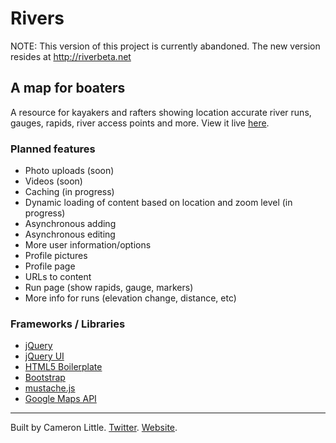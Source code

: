 Rivers
======

NOTE: This version of this project is currently abandoned. The new version resides at http://riverbeta.net

A map for boaters
-----------------

A resource for kayakers and rafters showing location accurate river runs, gauges, rapids, river access points and more. View it live [here](http://rivers.camlittle.com).

### Planned features

- Photo uploads (soon)
- Videos (soon)
- Caching (in progress)
- Dynamic loading of content based on location and zoom level (in progress)
- Asynchronous adding
- Asynchronous editing
- More user information/options
- Profile pictures
- Profile page
- URLs to content
- Run page (show rapids, gauge, markers)
- More info for runs (elevation change, distance, etc)

### Frameworks / Libraries

- [jQuery](http://jquery.com/)
- [jQuery UI](http://jqueryui.com/)
- [HTML5 Boilerplate](http://html5boilerplate.com)
- [Bootstrap](http://twitter.github.com/bootstrap/)
- [mustache.js](http://mustache.github.com/)
- [Google Maps API](https://developers.google.com/maps/documentation/javascript/)

---

Built by Cameron Little. [Twitter](http://twitter.com/apexskier). [Website](http://camlittle.com).
